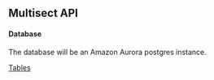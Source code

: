 ## Multisect API

#### Database
The database will be an Amazon Aurora postgres instance.  

[Tables](Multisect/API/DatabaseTables.md)


